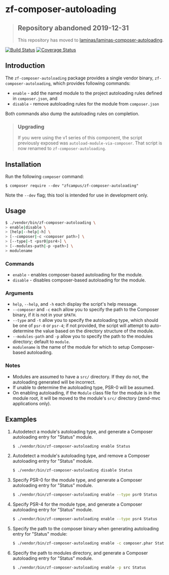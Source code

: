 zf-composer-autoloading
=======================

> ## Repository abandoned 2019-12-31
>
> This repository has moved to [laminas/laminas-composer-autoloading](https://github.com/laminas/laminas-composer-autoloading).

[![Build Status](https://secure.travis-ci.org/zfcampus/zf-composer-autoloading.svg?branch=master)](https://secure.travis-ci.org/zfcampus/zf-composer-autoloading)
[![Coverage Status](https://coveralls.io/repos/github/zfcampus/zf-composer-autoloading/badge.svg?branch=master)](https://coveralls.io/github/zfcampus/zf-composer-autoloading?branch=master)

Introduction
------------

The `zf-composer-autoloading` package provides a single vendor binary,
`zf-composer-autoloading`, which provides following commands:

- `enable` - add the named module to the project autoloading rules
  defined in `composer.json`, and
- `disable` - remove autoloading rules for the module from
  `composer.json`

Both commands also dump the autoloading rules on completion.

> ### Upgrading
>
> If you were using the v1 series of this component, the script previously
> exposed was `autoload-module-via-composer`. That script is now renamed
> to `zf-composer-autoloading`.

Installation
------------

Run the following `composer` command:

```console
$ composer require --dev "zfcampus/zf-composer-autoloading"
```

Note the `--dev` flag; this tool is intended for use in development only.

Usage
-----

```bash
$ ./vendor/bin/zf-composer-autoloading \
> enable|disable \
> [help|--help|-h] \
> [--composer|-c <composer path>] \
> [--type|-t <psr0|psr4>] \
> [--modules-path|-p <path>] \
> modulename
```

### Commands

- `enable` - enables composer-based autoloading for the module.
- `disable` - disables composer-based autoloading for the module.

### Arguments

- `help`, `--help`, and `-h` each display the script's help message.
- `--composer` and `-c` each allow you to specify the path to the Composer
  binary, if it is not in your `$PATH`.
- `--type` and `-t` allow you to specify the autoloading type, which should be
  one of `psr-0` or `psr-4`; if not provided, the script will attempt to
  auto-determine the value based on the directory structure of the module.
- `--modules-path` and `-p` allow you to specify the path to the modules
  directory; default to `module`.
- `modulename` is the name of the module for which to setup Composer-based
  autoloading.

### Notes

- Modules are assumed to have a `src/` directory. If they do not, the
  autoloading generated will be incorrect.
- If unable to determine the autoloading type, PSR-0 will be assumed.
- On enabling autoloading, if the `Module` class file for the module
  is in the module root, it will be moved to the module's `src/` directory
  (zend-mvc applications only).

Examples
--------

1. Autodetect a module's autoloading type, and generate a Composer autoloading
   entry for "Status" module.

   ```bash
   $ ./vendor/bin/zf-composer-autoloading enable Status
   ```
   
1. Autodetect a module's autoloading type, and remove a Composer autoloading
   entry for "Status" module.
   
   ```bash
   $ ./vendor/bin/zf-composer-autoloading disable Status
   ```

1. Specify PSR-0 for the module type, and generate a Composer autoloading
   entry for "Status" module.

   ```bash
   $ ./vendor/bin/zf-composer-autoloading enable --type psr0 Status
   ```

1. Specify PSR-4 for the module type, and generate a Composer autoloading
   entry for "Status" module.

   ```bash
   $ ./vendor/bin/zf-composer-autoloading enable --type psr4 Status
   ```

1. Specify the path to the composer binary when generating autoloading entry
   for "Status" module:

   ```bash
   $ ./vendor/bin/zf-composer-autoloading enable -c composer.phar Status
   ```

1. Specify the path to modules directory, and generate a Composer autoloading
   entry for "Status" module.

   ```bash
   $ ./vendor/bin/zf-composer-autoloading enable -p src Status
   ```
